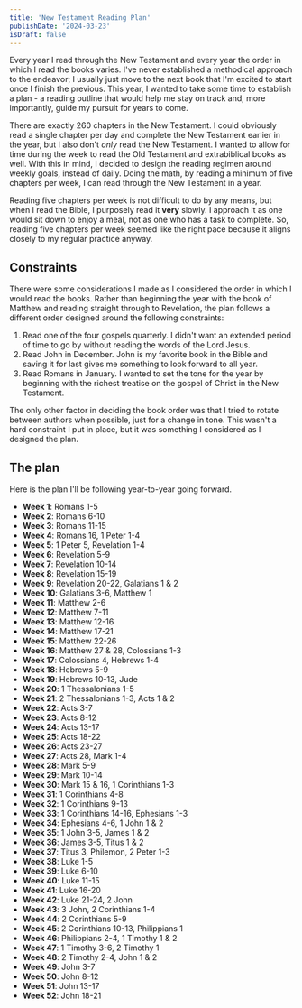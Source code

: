 ```yaml
---
title: 'New Testament Reading Plan'
publishDate: '2024-03-23'
isDraft: false
---
```


Every year I read through the New Testament and every year the order in which I read the books varies. I've never established a methodical approach to the endeavor; I usually just move to the next book that I'm excited to start once I finish the previous. This year, I wanted to take some time to establish a plan - a reading outline that would help me stay on track and, more importantly, guide my pursuit for years to come.

There are exactly 260 chapters in the New Testament. I could obviously read a single chapter per day and complete the New Testament earlier in the year, but I also don't _only_ read the New Testament. I wanted to allow for time during the week to read the Old Testament and extrabiblical books as well. With this in mind, I decided to design the reading regimen around weekly goals, instead of daily. Doing the math, by reading a minimum of five chapters per week, I can read through the New Testament in a year.

Reading five chapters per week is not difficult to do by any means, but when I read the Bible, I purposely read it **very** slowly. I approach it as one would sit down to enjoy a meal, not as one who has a task to complete. So, reading five chapters per week seemed like the right pace because it aligns closely to my regular practice anyway.

## Constraints

There were some considerations I made as I considered the order in which I would read the books. Rather than beginning the year with the book of Matthew and reading straight through to Revelation, the plan follows a different order designed around the following constraints:

1. Read one of the four gospels quarterly. I didn't want an extended period of time to go by without reading the words of the Lord Jesus.
2. Read John in December. John is my favorite book in the Bible and saving it for last gives me something to look forward to all year.
3. Read Romans in January. I wanted to set the tone for the year by beginning with the richest treatise on the gospel of Christ in the New Testament.

The only other factor in deciding the book order was that I tried to rotate between authors when possible, just for a change in tone. This wasn't a hard constraint I put in place, but it was something I considered as I designed the plan.

## The plan

Here is the plan I'll be following year-to-year going forward.

- **Week 1**: Romans 1-5
- **Week 2**: Romans 6-10
- **Week 3**: Romans 11-15
- **Week 4**: Romans 16, 1 Peter 1-4
- **Week 5**: 1 Peter 5, Revelation 1-4
- **Week 6**: Revelation 5-9
- **Week 7**: Revelation 10-14
- **Week 8**: Revelation 15-19
- **Week 9**: Revelation 20-22, Galatians 1 & 2
- **Week 10**: Galatians 3-6, Matthew 1
- **Week 11**: Matthew 2-6
- **Week 12**: Matthew 7-11
- **Week 13**: Matthew 12-16
- **Week 14**: Matthew 17-21
- **Week 15**: Matthew 22-26
- **Week 16**: Matthew 27 & 28, Colossians 1-3
- **Week 17**: Colossians 4, Hebrews 1-4
- **Week 18**: Hebrews 5-9
- **Week 19**: Hebrews 10-13, Jude
- **Week 20**: 1 Thessalonians 1-5
- **Week 21**: 2 Thessalonians 1-3, Acts 1 & 2
- **Week 22**: Acts 3-7
- **Week 23**: Acts 8-12
- **Week 24**: Acts 13-17
- **Week 25**: Acts 18-22
- **Week 26**: Acts 23-27
- **Week 27**: Acts 28, Mark 1-4
- **Week 28**: Mark 5-9
- **Week 29**: Mark 10-14
- **Week 30**: Mark 15 & 16, 1 Corinthians 1-3
- **Week 31**: 1 Corinthians 4-8
- **Week 32**: 1 Corinthians 9-13
- **Week 33**: 1 Corinthians 14-16, Ephesians 1-3
- **Week 34**: Ephesians 4-6, 1 John 1 & 2
- **Week 35**: 1 John 3-5, James 1 & 2
- **Week 36**: James 3-5, Titus 1 & 2
- **Week 37**: Titus 3, Philemon, 2 Peter 1-3
- **Week 38**: Luke 1-5
- **Week 39**: Luke 6-10
- **Week 40**: Luke 11-15
- **Week 41**: Luke 16-20
- **Week 42**: Luke 21-24, 2 John
- **Week 43**: 3 John, 2 Corinthians 1-4
- **Week 44**: 2 Corinthians 5-9
- **Week 45**: 2 Corinthians 10-13, Philippians 1
- **Week 46**: Philippians 2-4, 1 Timothy 1 & 2
- **Week 47**: 1 Timothy 3-6, 2 Timothy 1
- **Week 48**: 2 Timothy 2-4, John 1 & 2
- **Week 49**: John 3-7
- **Week 50**: John 8-12
- **Week 51**: John 13-17
- **Week 52**: John 18-21
